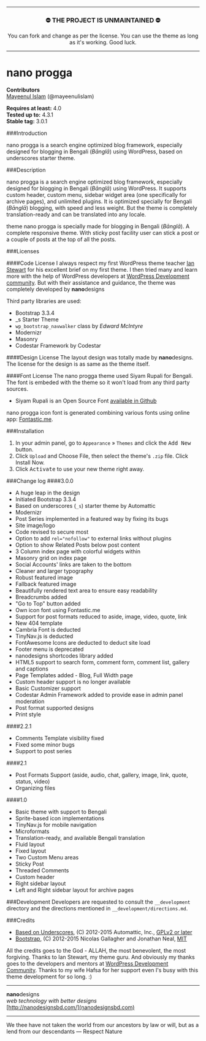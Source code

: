 ----
<h3 align="center">⛔️ THE PROJECT IS UNMAINTAINED ⛔️</h3>
<p align="center">You can fork and change as per the license. You can use the theme as long as it's working. Good luck.</p>

----

nano progga
===========

**Contributors**<br>
[Mayeenul Islam](http://nanodesignsbd.com/mayeenulislam/) (@mayeenulislam)

**Requires at least:** 4.0<br>
**Tested up to:** 4.3.1<br>
**Stable tag:** 3.0.1<br>

###Introduction

nano progga is a search engine optimized blog framework, especially designed for blogging in Bengali (*Bānglā*) using WordPress, based on underscores starter theme.

###Description

nano progga is a search engine optimized blog framework, especially designed for blogging in Bengali (*Bānglā*) using WordPress. It supports custom header, custom menu, sidebar widget area (one specifically for archive pages), and unlimited plugins. It is optimized specially for Bengali (*Bānglā*) blogging, with speed and less weight. But the theme is completely translation-ready and can be translated into any locale.

theme nano progga is specially made for blogging in Bengali (*Bānglā*). A complete responsive theme. With sticky post facility user can stick a post or a couple of posts at the top of all the posts.

###Licenses

####Code License
I always respect my first WordPress theme teacher [Ian Stewart](http://themeshaper.com/author/superuser/) for his excellent brief on my first theme. I then tried many and learn more with the help of WordPress developers at [WordPress Development community](http://wordpress.stackexchange.com). But with their assistance and guidance, the theme was completely developed by **nano**designs

Third party libraries are used:

* Bootstrap 3.3.4
* _s Starter Theme
* `wp_bootstrap_navwalker` class by *Edward McIntyre*
* Modernizr
* Masonry
* Codestar Framework by Codestar

####Design License
The layout design was totally made by **nano**designs. The license for the design is as same as the theme itself.

####Font License
The nano progga theme used Siyam Rupali for Bengali. The font is embeded with the theme so it won't load from any third party sources.

* Siyam Rupali is an Open Source Font [available in Github](https://github.com/potasiyam/Siyam-Rupali‎)

nano progga icon font is generated combining various fonts using online app: [Fontastic.me](http://fontastic.me/).

###Installation
	
1. In your admin panel, go to `Appearance` &raquo; `Themes` and click the <kbd>Add New</kbd> button.
2. Click `Upload` and Choose File, then select the theme's `.zip` file. Click Install Now.
3. Click <kbd>Activate</kbd> to use your new theme right away.

###Change log
####3.0.0
* A huge leap in the design
* Initiated Bootstrap 3.3.4
* Based on underscores (`_s`) starter theme by Automattic
* Modernizr
* Post Series implemented in a featured way by fixing its bugs
* Site image/logo
* Code revised to secure most
* Option to add `rel="nofollow"` to external links without plugins
* Option to show Related Posts below post content
* 3 Column index page with colorful widgets within
* Masonry grid on index page
* Social Accounts' links are taken to the bottom
* Cleaner and larger typography
* Robust featured image
* Fallback featured image
* Beautifully rendered text area to ensure easy readability
* Breadcrumbs added
* "Go to Top" button added
* Own icon font using Fontastic.me
* Support for post formats reduced to aside, image, video, quote, link
* New 404 template
* Cambria Font is deducted
* TinyNav.js is deducted
* FontAwesome Icons are deducted to deduct site load
* Footer menu is deprecated
* nanodesigns shortcodes library added
* HTML5 support to search form, comment form, comment list, gallery and captions
* Page Templates added - Blog, Full Width page
* Custom header support is no longer available
* Basic Customizer support
* Codestar Admin Framework added to provide ease in admin panel moderation
* Post format supported designs
* Print style

####2.2.1
* Comments Template visibility fixed
* Fixed some minor bugs
* Support to post series

####2.1
* Post Formats Support (aside, audio, chat, gallery, image, link, quote, status, video)
* Organizing files

####1.0
* Basic theme with support to Bengali
* Sprite-based icon implementations
* TinyNav.js for mobile navigation
* Microformats
* Translation-ready, and available Bengali translation
* Fluid layout
* Fixed layout
* Two Custom Menu areas
* Sticky Post
* Threaded Comments
* Custom header
* Right sidebar layout
* Left and Right sidebar layout for archive pages

###Development
Developers are requested to consult the `__development` directory and the directions mentioned in `__development/directions.md`.

###Credits

* [Based on Underscores](http://underscores.me/), (C) 2012-2015 Automattic, Inc., [GPLv2 or later](https://www.gnu.org/licenses/gpl-2.0.html)
* [Bootstrap](http://getbootstrap.com/), (C) 2012-2015 Nicolas Gallagher and Jonathan Neal, [MIT](http://opensource.org/licenses/MIT)

All the credits goes to the God - ALLAH, the most benevolent, the most forgiving. Thanks to Ian Stewart, my theme guru. And obviously my thanks goes to the developers and mentors at [WordPress Development Community](http://wordpress.stackexchange.com). Thanks to my wife Hafsa for her support even I's busy with this theme development for so long. :)


______________________________________
**nano**designs<br>
*web technology with better designs*<br>
[http://nanodesignsbd.com/](nanodesignsbd.com)

---
We thee have not taken the world from our ancestors by law or will, but as a lend from our descendants &mdash; Respect Nature
